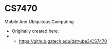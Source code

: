 # CS7470
Mobile And Ubiquitous Computing

* Originally created here:
* * https://github.gatech.edu/dstrube3/CS7470
